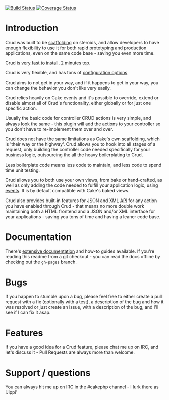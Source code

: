 [![Build Status](https://travis-ci.org/jippi/cakephp-crud.png?branch=develop)](https://travis-ci.org/jippi/cakephp-crud)
[![Coverage Status](https://coveralls.io/repos/jippi/cakephp-crud/badge.png?branch=develop)](https://coveralls.io/r/jippi/cakephp-crud?branch=develop)

# Introduction

Crud was built to be [scaffolding](http://book.cakephp.org/2.0/en/controllers/scaffolding.html) on steroids, and allow
developers to have enough flexibility to use it for both rapid prototyping and production applications, even on the same
code base - saving you even more time.

Crud is [very fast to install](http://jippi.github.io/cakephp-crud/docs/installation.html), 2 minutes top.

Crud is very flexible, and has tons of [configuration options](http://jippi.github.io/cakephp-crud/docs/configuration.html)

Crud aims to not get in your way, and if it happens to get in your way, you can change the behavior you don't like very
easily.

Crud relies heavily on Cake events and it's possible to override, extend or disable almost all of Crud's functionality,
either globally or for just one specific action.

Usually the basic code for controller CRUD actions is very simple, and always look the same - this plugin will add the
actions to your controller so you don't have to re-implement them over and over.

Crud does not have the same limitations as Cake's own scaffolding, which is 'their way or the highway'. Crud allows you
to hook into all stages of a request, only building the controller code needed specifically for your business logic,
outsourcing the all the heavy boilerplating to Crud.

Less boilerplate code means less code to maintain, and less code to spend time unit testing.

Crud allows you to both use your own views, from bake or hand-crafted, as well as only adding the code needed to fulfill
your application logic, using [events](docs/05-events.md). It is by default compatible with Cake's baked views.

Crud also provides built-in features for JSON and XML [API](http://jippi.github.io/cakephp-crud/docs/api.html) for any
action you have enabled through Crud - that means no more double work maintaining both a HTML frontend and a JSON and/or
XML interface for your applications - saving you tons of time and having a leaner code base.

# Documentation

There's [extensive documentation](http://jippi.github.io/cakephp-crud/docs/) and how-to guides available. If you're reading
this readme from a git checkout - you can read the docs offline by checking out the `gh-pages` branch.

# Bugs

If you happen to stumble upon a bug, please feel free to either create a pull request with a fix (optionally with a test),
a description of the bug and how it was resolved or just create an issue, with a description of the bug, and I'll see if
I can fix it asap.

# Features

If you have a good idea for a Crud feature, please chat me up on IRC, and let's discuss it - Pull Requests are always
more than welcome.

# Support / questions

You can always hit me up on IRC in the #cakephp channel - I lurk there as 'Jippi'
